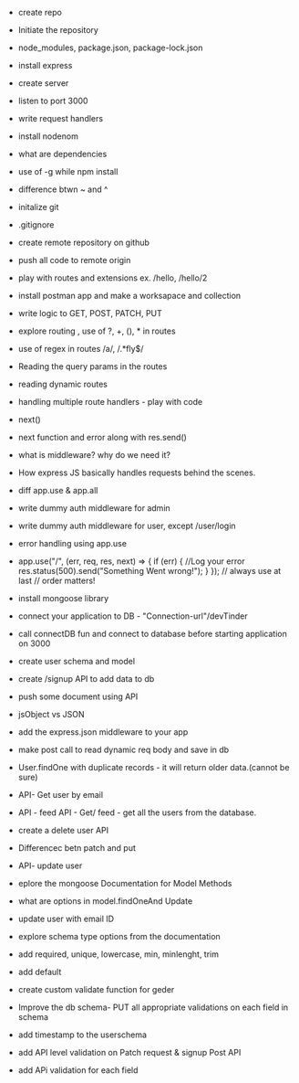 - create repo
- Initiate the repository
- node_modules, package.json, package-lock.json
- install express
- create server
- listen to port 3000
- write request handlers
- install nodenom
- what are dependencies
- use of -g while npm install
- difference btwn ~ and ^
- initalize git
- .gitignore
- create remote repository on github
- push all code to remote origin
- play with routes and extensions ex. /hello, /hello/2
- install postman app and make a worksapace and collection
- write logic to GET, POST, PATCH, PUT
- explore routing , use of ?, +, (), \* in routes
- use of regex in routes /a/, /.\*fly$/
- Reading the query params in the routes
- reading dynamic routes

- handling multiple route handlers - play with code
- next()
- next function and error along with res.send()
- what is middleware? why do we need it?
- How express JS basically handles requests behind the scenes.
- diff app.use & app.all
- write dummy auth middleware for admin
- write dummy auth middleware for user, except /user/login
- error handling using app.use
- app.use("/", (err, req, res, next) => {
  if (err) {
  //Log your error
  res.status(500).send("Something Went wrong!");
  }
  }); // always use at last // order matters!

- install mongoose library
- connect your application to DB - "Connection-url"/devTinder
- call connectDB fun and connect to database before starting application on 3000

- create user schema and model
- create /signup API to add data to db
- push some document using API
- jsObject vs JSON
- add the express.json middleware to your app
- make post call to read dynamic req body and save in db
- User.findOne with duplicate records - it will return older data.(cannot be sure)
- API- Get user by email
- API - feed API - Get/ feed - get all the users from the database.
- create a delete user API
- Differencec betn patch and put
- API- update user
- eplore the mongoose Documentation for Model Methods
- what are options in model.findOneAnd Update
- update user with email ID

- explore schema type options from the documentation
- add required, unique, lowercase, min, minlenght, trim
- add default
- create custom validate function for geder
- Improve the db schema- PUT all appropriate validations on each field in schema
- add timestamp to the userschema

- add API level validation on Patch request & signup Post API
- add APi validation for each field
